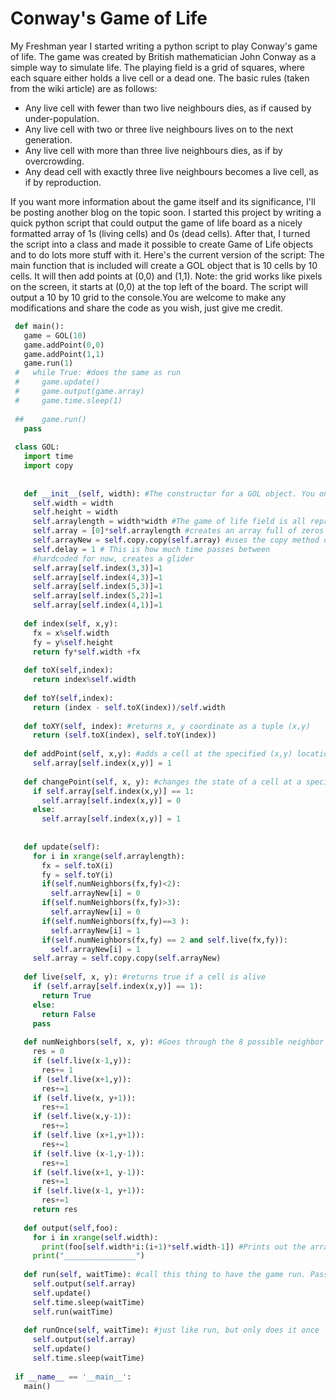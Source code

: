 # Conway's Game of Life

My Freshman year I started writing a python script to play Conway's game of life.
The game was created by British mathematician John Conway as a simple way to
simulate life. The playing field is a grid of squares, where each square either
holds a live cell or a dead one. The basic rules (taken from the wiki article)
are as follows:

* Any live cell with fewer than two live neighbours dies, as if caused by under-population.
* Any live cell with two or three live neighbours lives on to the next generation.
* Any live cell with more than three live neighbours dies, as if by overcrowding.
* Any dead cell with exactly three live neighbours becomes a live cell, as if by reproduction.

If you want more information about the game itself and its significance, I'll be
posting another blog on the topic soon.  I started this project by writing a
quick python script that could output the game of life board as a nicely
formatted array of 1s (living cells) and 0s (dead cells). After that, I turned
the script into a class and made it possible to create Game of Life objects and
to do lots more stuff with it. Here's the current version of the script:  The
main function that is included will create a GOL object that is 10 cells by 10
cells. It will then add points at (0,0) and (1,1). Note: the grid works like
pixels on the screen, it starts at (0,0) at the top left of the board. The
script will output a 10 by 10 grid to the console.You are welcome to make any
modifications and share the code as you wish, just give me credit.

```python
 def main():
   game = GOL(10)
   game.addPoint(0,0)  
   game.addPoint(1,1)  
   game.run(1)  
 #   while True: #does the same as run  
 #     game.update()  
 #     game.output(game.array)  
 #     game.time.sleep(1)  
    
 ##    game.run()  
   pass 
    
 class GOL:  
   import time  
   import copy  
    
    
   def __init__(self, width): #The constructor for a GOL object. You only have to pass it width of the field  
     self.width = width  
     self.height = width  
     self.arraylength = width*width #The game of life field is all represented as one array, that gets truncated into the blocks you see when you print  
     self.array = [0]*self.arraylength #creates an array full of zeros that is the same length as arraylength  
     self.arrayNew = self.copy.copy(self.array) #uses the copy method of the copy class to copy the array into arrayNew  
     self.delay = 1 # This is how much time passes between   
     #hardcoded for now, creates a glider
     self.array[self.index(3,3)]=1 
     self.array[self.index(4,3)]=1 
     self.array[self.index(5,3)]=1 
     self.array[self.index(5,2)]=1 
     self.array[self.index(4,1)]=1 
    
   def index(self, x,y):  
     fx = x%self.width  
     fy = y%self.height  
     return fy*self.width +fx  
    
   def toX(self,index):  
     return index%self.width  
    
   def toY(self,index):  
     return (index - self.toX(index))/self.width  
      
   def toXY(self, index): #returns x, y coordinate as a tuple (x,y)  
     return (self.toX(index), self.toY(index))  
    
   def addPoint(self, x,y): #adds a cell at the specified (x,y) location  
     self.array[self.index(x,y)] = 1 
      
   def changePoint(self, x, y): #changes the state of a cell at a specified (x,y) point  
     if self.array[self.index(x,y)] == 1:  
       self.array[self.index(x,y)] = 0 
     else:   
       self.array[self.index(x,y)] = 1 
    
    
   def update(self):  
     for i in xrange(self.arraylength):  
       fx = self.toX(i)  
       fy = self.toY(i)  
       if(self.numNeighbors(fx,fy)<2):  
         self.arrayNew[i] = 0 
       if(self.numNeighbors(fx,fy)>3):  
         self.arrayNew[i] = 0 
       if(self.numNeighbors(fx,fy)==3 ):  
         self.arrayNew[i] = 1 
       if(self.numNeighbors(fx,fy) == 2 and self.live(fx,fy)):  
         self.arrayNew[i] = 1 
     self.array = self.copy.copy(self.arrayNew)  
    
   def live(self, x, y): #returns true if a cell is alive  
     if (self.array[self.index(x,y)] == 1):  
       return True 
     else:  
       return False 
     pass 
    
   def numNeighbors(self, x, y): #Goes through the 8 possible neighbor positions and finds out how many of them are alive  
     res = 0 
     if (self.live(x-1,y)):  
       res+= 1 
     if (self.live(x+1,y)):  
       res+=1 
     if (self.live(x, y+1)):  
       res+=1 
     if (self.live(x,y-1)):  
       res+=1 
     if (self.live (x+1,y+1)):  
       res+=1 
     if (self.live (x-1,y-1)):  
       res+=1 
     if (self.live(x+1, y-1)):  
       res+=1 
     if (self.live(x-1, y+1)):  
       res+=1 
     return res  
    
   def output(self,foo):  
     for i in xrange(self.width):  
       print(foo[self.width*i:(i+1)*self.width-1]) #Prints out the array in rows of length width  
     print("________________")  
    
   def run(self, waitTime): #call this thing to have the game run. Pass a waitTime, which is the number of seconds between printouts  
     self.output(self.array)  
     self.update()  
     self.time.sleep(waitTime)  
     self.run(waitTime)  
      
   def runOnce(self, waitTime): #just like run, but only does it once  
     self.output(self.array)  
     self.update()  
     self.time.sleep(waitTime)  
        
 if __name__ == '__main__':  
   main()  
```
